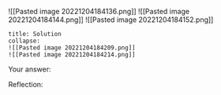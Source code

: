 ![[Pasted image 20221204184136.png]]
![[Pasted image 20221204184144.png]]
![[Pasted image 20221204184152.png]]

```ad-note
title: Solution
collapse:
![[Pasted image 20221204184209.png]]
![[Pasted image 20221204184214.png]]
```

Your answer:

Reflection:
